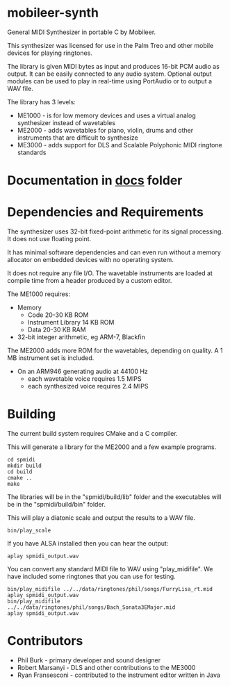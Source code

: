 # mobileer-synth

General MIDI Synthesizer in portable C by Mobileer.

This synthesizer was licensed for use in the Palm Treo and other mobile devices for playing ringtones.

The library is given MIDI bytes as input and produces 16-bit PCM audio as output.
It can be easily connected to any audio system.
Optional output modules can be used to play in real-time using PortAudio or to output a WAV file.

The library has 3 levels:
* ME1000 - is for low memory devices and uses a virtual analog synthesizer instead of wavetables
* ME2000 - adds wavetables for piano, violin, drums and other instruments that are difficult to synthesize
* ME3000 - adds support for DLS and Scalable Polyphonic MIDI ringtone standards

# Documentation in [docs](docs) folder

# Dependencies and Requirements

The synthesizer uses 32-bit fixed-point arithmetic for its signal processing. It does not use floating point. 

It has minimal software dependencies and can even run without a memory allocator on embedded devices with no operating system.

It does not require any file I/O. The wavetable instruments are loaded at compile time from a header produced by a custom editor.

The ME1000 requires:
* Memory
  * Code 20-30 KB ROM
  * Instrument Library 14 KB ROM
  * Data 20-30 KB RAM
* 32-bit integer arithmetic, eg ARM-7, Blackfin

The ME2000 adds more ROM for the wavetables, depending on quality. A 1 MB instrument set is included.

* On an ARM946 generating audio at 44100 Hz
  * each wavetable voice requires 1.5 MIPS
  * each synthesized voice requires 2.4 MIPS

# Building

The current build system requires CMake and a C compiler.

This will generate a library for the ME2000 and a few example programs.

    cd spmidi
    mkdir build
    cd build
    cmake ..
    make
    
The libraries will be in the "spmidi/build/lib" folder
and the executables will be in the "spmidi/build/bin" folder.

This will play a diatonic scale and output the results to a WAV file.

    bin/play_scale
    
If you have ALSA installed then you can hear the output:

    aplay spmidi_output.wav
    
You can convert any standard MIDI file to WAV using "play_midifile".
We have included some ringtones that you can use for testing.

    bin/play_midifile ../../data/ringtones/phil/songs/FurryLisa_rt.mid
    aplay spmidi_output.wav
    bin/play_midifile ../../data/ringtones/phil/songs/Bach_Sonata3EMajor.mid
    aplay spmidi_output.wav
    
# Contributors

* Phil Burk - primary developer and sound designer
* Robert Marsanyi - DLS and other contributions to the ME3000
* Ryan Fransesconi - contributed to the instrument editor written in Java
